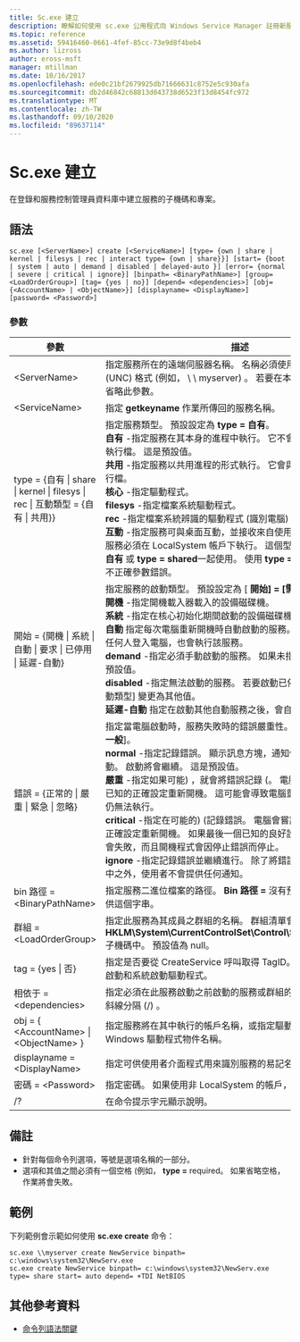 ```yaml
---
title: Sc.exe 建立
description: 瞭解如何使用 sc.exe 公用程式向 Windows Service Manager 註冊新服務
ms.topic: reference
ms.assetid: 59416460-0661-4fef-85cc-73e9d8f4beb4
ms.author: lizross
author: eross-msft
manager: mtillman
ms.date: 10/16/2017
ms.openlocfilehash: ede0c21bf2679925db71666631c8752e5c930afa
ms.sourcegitcommit: db2d46842c68813d043738d6523f13d8454fc972
ms.translationtype: MT
ms.contentlocale: zh-TW
ms.lasthandoff: 09/10/2020
ms.locfileid: "89637114"
---
```

# <a name="scexe-create"></a>Sc.exe 建立

在登錄和服務控制管理員資料庫中建立服務的子機碼和專案。

## <a name="syntax"></a>語法

```
sc.exe [<ServerName>] create [<ServiceName>] [type= {own | share | kernel | filesys | rec | interact type= {own | share}}] [start= {boot | system | auto | demand | disabled | delayed-auto }] [error= {normal | severe | critical | ignore}] [binpath= <BinaryPathName>] [group= <LoadOrderGroup>] [tag= {yes | no}] [depend= <dependencies>] [obj= {<AccountName> | <ObjectName>}] [displayname= <DisplayName>] [password= <Password>]
```

### <a name="parameters"></a>參數

|參數|描述|
|---------|-----------|
|\<ServerName>|指定服務所在的遠端伺服器名稱。 名稱必須使用通用命名慣例 (UNC) 格式 (例如， \\ \\ myserver) 。 若要在本機執行 SC.exe，請省略此參數。|
|\<ServiceName>|指定 **getkeyname** 作業所傳回的服務名稱。|
|type = {自有 \| share \| kernel \| filesys \| rec \| 互動類型 = {自有 \| 共用}}|指定服務類型。 預設設定為 **type = 自有**。</br>**自有** -指定服務在其本身的進程中執行。 它不會與其他服務共用可執行檔。 這是預設值。</br>**共用** -指定服務以共用進程的形式執行。 它會與其他服務共用可執行檔。</br>**核心** -指定驅動程式。</br>**filesys** -指定檔案系統驅動程式。</br>**rec** -指定檔案系統辨識的驅動程式 (識別電腦) 上使用的檔案系統。</br>**互動** -指定服務可與桌面互動，並接收來自使用者的輸入。 互動式服務必須在 LocalSystem 帳戶下執行。 這個型別必須搭配 **type = 自有** 或 **type = shared**一起使用。 使用 **type = 互動** 本身將會產生不正確參數錯誤。|
|開始 = {開機 \| 系統 \| 自動 \| 要求 \| 已停用 \| 延遲-自動}|指定服務的啟動類型。 預設設定為 [ **開始] = [需求**]。</br>**開機** -指定開機載入器載入的設備磁碟機。</br>**系統** -指定在核心初始化期間啟動的設備磁碟機。</br>**自動** 指定每次電腦重新開機時自動啟動的服務。 請注意，即使沒有任何人登入電腦，也會執行該服務。</br>**demand** -指定必須手動啟動的服務。 如果未指定 **start =** ，則這是預設值。</br>**disabled** -指定無法啟動的服務。 若要啟動已停用的服務，請將 [啟動類型] 變更為其他值。</br>**延遲-自動** 指定在啟動其他自動服務之後，會自動啟動的服務。|
|錯誤 = {正常的 \| 嚴重 \| 緊急 \| 忽略}|指定當電腦啟動時，服務失敗時的錯誤嚴重性。 預設設定為 [ **錯誤 = 一般**]。</br>**normal** -指定記錄錯誤。 顯示訊息方塊，通知使用者服務無法啟動。 啟動將會繼續。 這是預設值。</br>**嚴重** -指定如果可能) ，就會將錯誤記錄 (。 電腦會嘗試以最後一個已知的正確設定重新開機。 這可能會導致電腦重新開機，但是服務仍無法執行。</br>**critical** -指定在可能的)  (記錄錯誤。 電腦會嘗試以最後一個已知的正確設定重新開機。 如果最後一個已知的良好設定失敗，則啟動也會失敗，而且開機程式會因停止錯誤而停止。</br>**ignore** -指定記錄錯誤並繼續進行。 除了將錯誤記錄在事件記錄檔中之外，使用者不會提供任何通知。|
|bin 路徑 = \<BinaryPathName>|指定服務二進位檔案的路徑。 **Bin 路徑 =** 沒有預設值，而且必須提供這個字串。|
|群組 = \<LoadOrderGroup>|指定此服務為其成員之群組的名稱。 群組清單會儲存在登錄的 **HKLM\System\CurrentControlSet\Control\ServiceGroupOrder** 子機碼中。 預設值為 null。|
|tag = {yes \| 否}|指定是否要從 CreateService 呼叫取得 TagID。 標記僅適用于開機啟動和系統啟動驅動程式。|
|相依于 = \<dependencies>|指定必須在此服務啟動之前啟動的服務或群組的名稱。 名稱會以正斜線分隔 (/) 。|
|obj = { \<AccountName> \| \<ObjectName> }|指定服務將在其中執行的帳戶名稱，或指定驅動程式將在其中執行的 Windows 驅動程式物件名稱。|
|displayname = \<DisplayName>|指定可供使用者介面程式用來識別服務的易記名稱。|
|密碼 = \<Password>|指定密碼。 如果使用非 LocalSystem 的帳戶，則這是必要的。|
|/?|在命令提示字元顯示說明。|

## <a name="remarks"></a>備註

-   針對每個命令列選項，等號是選項名稱的一部分。
-   選項和其值之間必須有一個空格 (例如， **type =** required。 如果省略空格，作業將會失敗。

## <a name="examples"></a>範例

下列範例會示範如何使用 **sc.exe create** 命令：
```
sc.exe \\myserver create NewService binpath= c:\windows\system32\NewServ.exe
sc.exe create NewService binpath= c:\windows\system32\NewServ.exe type= share start= auto depend= +TDI NetBIOS
```

## <a name="additional-references"></a>其他參考資料

- [命令列語法關鍵](command-line-syntax-key.md)
